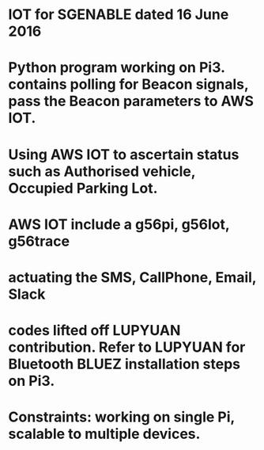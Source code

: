 # IOT for SGENABLE dated 16 June 2016
# Python program working on Pi3. contains polling for Beacon signals, pass the Beacon parameters to AWS IOT.
# Using AWS IOT to ascertain status such as Authorised vehicle, Occupied Parking Lot.
# AWS IOT include a g56pi, g56lot, g56trace
# actuating the SMS, CallPhone, Email, Slack

# codes lifted off LUPYUAN contribution. Refer to LUPYUAN for Bluetooth BLUEZ installation steps on Pi3.

# Constraints: working on single Pi, scalable to multiple devices.
